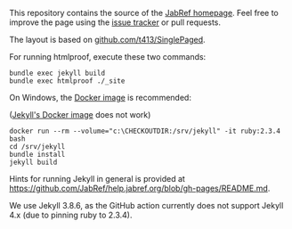 This repository contains the source of the [JabRef homepage](https://www.jabref.org/).
Feel free to improve the page using the [issue tracker](https://github.com/JabRef/www.jabref.org/issues) or pull requests.

The layout is based on [github.com/t413/SinglePaged](https://github.com/t413/SinglePaged).

For running htmlproof, execute these two commands:

    bundle exec jekyll build
    bundle exec htmlproof ./_site

On Windows, the [Docker image](https://github.com/envygeeks/jekyll-docker/blob/master/README.md) is recommended:

([Jekyll's Docker image](https://github.com/envygeeks/jekyll-docker/blob/master/README.md) does not work)

```
docker run --rm --volume="c:\CHECKOUTDIR:/srv/jekyll" -it ruby:2.3.4 bash
cd /srv/jekyll
bundle install
jekyll build
```

Hints for running Jekyll in general is provided at <https://github.com/JabRef/help.jabref.org/blob/gh-pages/README.md>.

We use Jekyll 3.8.6, as the GitHub action currently does not support Jekyll 4.x (due to pinning ruby to 2.3.4).
